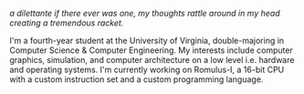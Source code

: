 *a dilettante if there ever was one, my thoughts rattle around in my head creating a tremendous racket.*

I'm a fourth-year student at the University of Virginia, double-majoring in Computer Science & Computer Engineering. My interests include computer graphics, simulation, and computer architecture on a low level i.e. hardware and operating systems. I'm currently working on Romulus-I, a 16-bit CPU with a custom instruction set and a custom programming language.
